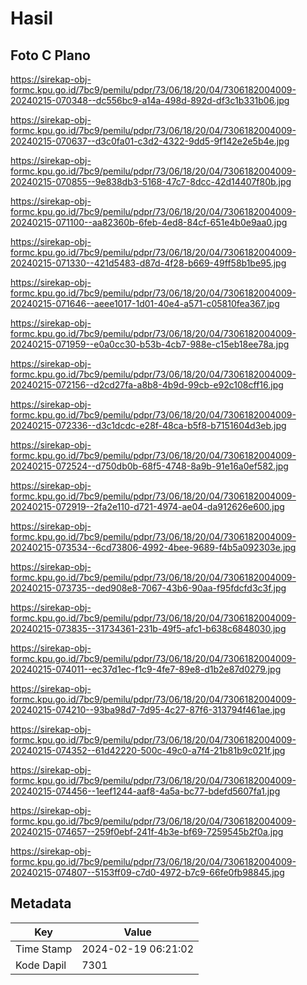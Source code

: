 # Hasil

## Foto C Plano

https://sirekap-obj-formc.kpu.go.id/7bc9/pemilu/pdpr/73/06/18/20/04/7306182004009-20240215-070348--dc556bc9-a14a-498d-892d-df3c1b331b06.jpg

https://sirekap-obj-formc.kpu.go.id/7bc9/pemilu/pdpr/73/06/18/20/04/7306182004009-20240215-070637--d3c0fa01-c3d2-4322-9dd5-9f142e2e5b4e.jpg

https://sirekap-obj-formc.kpu.go.id/7bc9/pemilu/pdpr/73/06/18/20/04/7306182004009-20240215-070855--9e838db3-5168-47c7-8dcc-42d14407f80b.jpg

https://sirekap-obj-formc.kpu.go.id/7bc9/pemilu/pdpr/73/06/18/20/04/7306182004009-20240215-071100--aa82360b-6feb-4ed8-84cf-651e4b0e9aa0.jpg

https://sirekap-obj-formc.kpu.go.id/7bc9/pemilu/pdpr/73/06/18/20/04/7306182004009-20240215-071330--421d5483-d87d-4f28-b669-49ff58b1be95.jpg

https://sirekap-obj-formc.kpu.go.id/7bc9/pemilu/pdpr/73/06/18/20/04/7306182004009-20240215-071646--aeee1017-1d01-40e4-a571-c05810fea367.jpg

https://sirekap-obj-formc.kpu.go.id/7bc9/pemilu/pdpr/73/06/18/20/04/7306182004009-20240215-071959--e0a0cc30-b53b-4cb7-988e-c15eb18ee78a.jpg

https://sirekap-obj-formc.kpu.go.id/7bc9/pemilu/pdpr/73/06/18/20/04/7306182004009-20240215-072156--d2cd27fa-a8b8-4b9d-99cb-e92c108cff16.jpg

https://sirekap-obj-formc.kpu.go.id/7bc9/pemilu/pdpr/73/06/18/20/04/7306182004009-20240215-072336--d3c1dcdc-e28f-48ca-b5f8-b7151604d3eb.jpg

https://sirekap-obj-formc.kpu.go.id/7bc9/pemilu/pdpr/73/06/18/20/04/7306182004009-20240215-072524--d750db0b-68f5-4748-8a9b-91e16a0ef582.jpg

https://sirekap-obj-formc.kpu.go.id/7bc9/pemilu/pdpr/73/06/18/20/04/7306182004009-20240215-072919--2fa2e110-d721-4974-ae04-da912626e600.jpg

https://sirekap-obj-formc.kpu.go.id/7bc9/pemilu/pdpr/73/06/18/20/04/7306182004009-20240215-073534--6cd73806-4992-4bee-9689-f4b5a092303e.jpg

https://sirekap-obj-formc.kpu.go.id/7bc9/pemilu/pdpr/73/06/18/20/04/7306182004009-20240215-073735--ded908e8-7067-43b6-90aa-f95fdcfd3c3f.jpg

https://sirekap-obj-formc.kpu.go.id/7bc9/pemilu/pdpr/73/06/18/20/04/7306182004009-20240215-073835--31734361-231b-49f5-afc1-b638c6848030.jpg

https://sirekap-obj-formc.kpu.go.id/7bc9/pemilu/pdpr/73/06/18/20/04/7306182004009-20240215-074011--ec37d1ec-f1c9-4fe7-89e8-d1b2e87d0279.jpg

https://sirekap-obj-formc.kpu.go.id/7bc9/pemilu/pdpr/73/06/18/20/04/7306182004009-20240215-074210--93ba98d7-7d95-4c27-87f6-313794f461ae.jpg

https://sirekap-obj-formc.kpu.go.id/7bc9/pemilu/pdpr/73/06/18/20/04/7306182004009-20240215-074352--61d42220-500c-49c0-a7f4-21b81b9c021f.jpg

https://sirekap-obj-formc.kpu.go.id/7bc9/pemilu/pdpr/73/06/18/20/04/7306182004009-20240215-074456--1eef1244-aaf8-4a5a-bc77-bdefd5607fa1.jpg

https://sirekap-obj-formc.kpu.go.id/7bc9/pemilu/pdpr/73/06/18/20/04/7306182004009-20240215-074657--259f0ebf-241f-4b3e-bf69-7259545b2f0a.jpg

https://sirekap-obj-formc.kpu.go.id/7bc9/pemilu/pdpr/73/06/18/20/04/7306182004009-20240215-074807--5153ff09-c7d0-4972-b7c9-66fe0fb98845.jpg


## Metadata

| Key        | Value               |
| ---------- | ------------------- |
| Time Stamp | 2024-02-19 06:21:02 |
| Kode Dapil | 7301                |



